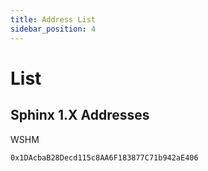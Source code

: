 ```yaml
---
title: Address List
sidebar_position: 4
---
```


# List

## Sphinx 1.X Addresses

WSHM

    0x1DAcbaB28Decd115c8AA6F183877C71b942aE406

